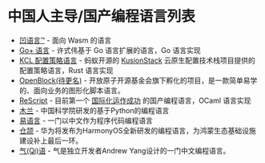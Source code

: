 # 中国人主导/国产编程语言列表

<!-- 保持拼音有序 -->

- [凹语言™](https://github.com/wa-lang/wa) - 面向 Wasm 的语言
- [Go+ 语言](https://github.com/goplus/gop) - 许式伟基于 Go 语言扩展的语言，Go 语言实现
- [KCL 配置策略语言](https://github.com/KusionStack/KCLVM) - 蚂蚁开源的 [KusionStack](https://github.com/KusionStack/kusion) 云原生配置技术栈项目提供的配置策略语言，Rust 语言实现
- [OpenBlock(待更名)](https://gitee.com/openblock/openblock) - 开放原子开源基金会旗下孵化的项目，是一款简单易学的、面向业务的图形化脚本语言。
- [ReScript](https://rescript-lang.org) - 目前第一个 [国际化运作成功](https://forum.rescript-lang.org/) 的国产编程语言，OCaml 语言实现
- [木兰](https://gitee.com/MulanRevive/mulan-rework) - 中国科学院研发的基于Python的编程语言
- [易语言](http://www.dywt.com.cn/) - 一门以中文作为程序代码编程语言
- [仓颉](https://baike.baidu.com/item/%E4%BB%93%E9%A2%89/58954708) - 华为将发布为HarmonyOS全新研发的编程语言，为鸿蒙生态基础设施建设补上最后一环。
- [气(Qi)语](https://github.com/AnonymousAAArdvark/qi/blob/master/README.zh.md) - 气是独立开发者Andrew Yang设计的一门中文编程语言。
